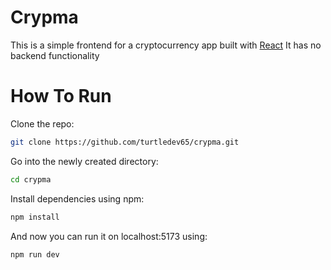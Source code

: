 # Crypma

This is a simple frontend for a cryptocurrency app built with [React](https://react.dev/)
It has no backend functionality

# How To Run
Clone the repo:
```sh
git clone https://github.com/turtledev65/crypma.git
```
Go into the newly created directory:
```sh
cd crypma
```

Install dependencies using npm:
```sh
npm install
```

And now you can run it on localhost:5173 using:
```sh
npm run dev
```
